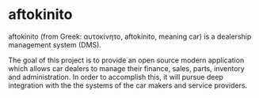 # aftokinito
aftokinito (from Greek: αυτοκίνητο, aftokínito, meaning car) is a dealership management system (DMS).

The goal of this project is to provide an open source modern application which allows car dealers to manage their finance, sales, parts, inventory and administration. In order to accomplish this, it will pursue deep integration with the the systems of the car makers and service providers.
